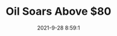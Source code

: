 ---
"title": "Oil Soars Above $80"
"date": "2021-9-28 8:59:1"
"feed_name": "RIGZONE"
"feed_website": "http://www.rigzone.com/"
"feed_rss": "http://www.rigzone.com/news/rss/rigzone_latest.aspx"
"link": "https://www.rigzone.com/news/wire/oil_soars_above_80-28-sep-2021-166551-article/?rss=true"
"source": "None"
"file": "_posts/2021-1-1-ba860753604a1df5b955ca91632f0816c55d96cd.md"
"accident": "0"
"drilling": "0"
"dead": "0"
"injured": "0"
"arrested": "0"
"where": "unknown site"
"place": "unknown place"
---